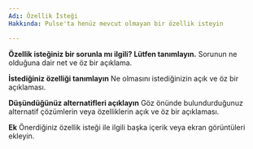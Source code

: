 ```yaml
---
Adı: Özellik İsteği
Hakkında: Pulse'ta henüz mevcut olmayan bir özellik isteyin

---
```


<!--
Eğer Pulse kullanmakla ilgili bazı sorunlar yaşıyorsanız, lütfen Pulse Discord Server'ına giderek sonunuzu dile getirin;
  https://discord.gg/7PepvrJ
Bu issue tracker sadece özellik istekleriyle ilgili kullanılmalıdır. Temel yardım ile ilgili konulara cevap verilmeyecektir.
-->

**Özellik isteğiniz bir sorunla mı ilgili? Lütfen tanımlayın.**
Sorunun ne olduğuna dair net ve öz bir açıklama.

**İstediğiniz özelliği tanımlayın**
Ne olmasını istediğinizin açık ve öz bir açıklaması.

**Düşündüğünüz alternatifleri açıklayın**
Göz önünde bulundurduğunuz alternatif çözümlerin veya özelliklerin açık ve öz bir açıklaması.

**Ek**
Önerdiğiniz özellik isteği ile ilgili başka içerik veya ekran görüntüleri ekleyin.
